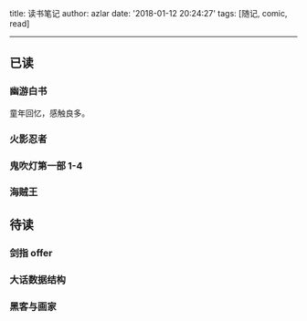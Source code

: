 title: 读书笔记
author: azlar
date: '2018-01-12 20:24:27'
tags: [随记, comic, read]

---

<!-- desc -->
## 已读
### 幽游白书
童年回忆，感触良多。

### 火影忍者
### 鬼吹灯第一部 1-4
### 海贼王

## 待读
### 剑指 offer
### 大话数据结构
### 黑客与画家